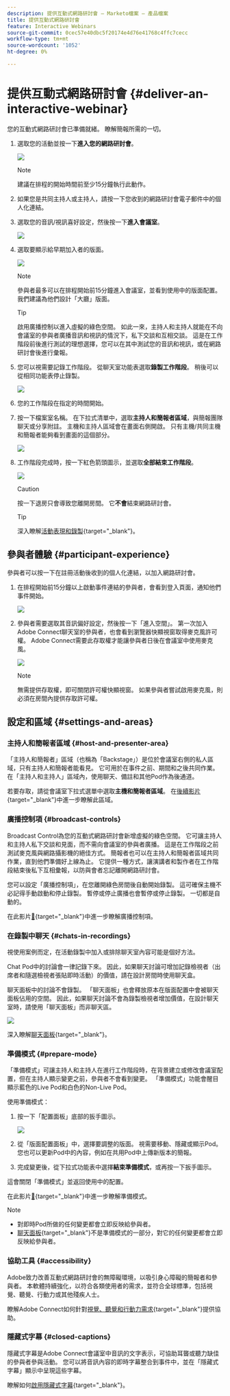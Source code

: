 ```yaml
---
description: 提供互動式網路研討會 — Marketo檔案 — 產品檔案
title: 提供互動式網路研討會
feature: Interactive Webinars
source-git-commit: 0cec57e40dbc5f20174e4d76e41768c4ffc7cecc
workflow-type: tm+mt
source-wordcount: '1052'
ht-degree: 0%

---
```


# 提供互動式網路研討會 {#deliver-an-interactive-webinar}

您的互動式網路研討會已準備就緒。 瞭解簡報所需的一切。

1. 選取您的活動並按一下&#x200B;**進入您的網路研討會**。

   ![](assets/deliver-an-interactive-webinar-1.png)

   >[!NOTE]
   >
   >建議在排程的開始時間前至少15分鐘執行此動作。

1. 如果您是共同主持人或主持人，請按一下您收到的網路研討會電子郵件中的個人化連結。

1. 選取您的音訊/視訊喜好設定，然後按一下&#x200B;**進入會議室**。

   ![](assets/deliver-an-interactive-webinar-2.png)

1. 選取要顯示給早期加入者的版面。

   ![](assets/deliver-an-interactive-webinar-3.png)

   >[!NOTE]
   >
   >參與者最多可以在排程開始前15分鐘進入會議室，並看到使用中的版面配置。 我們建議為他們設計「大廳」版面。

   >[!TIP]
   >
   >啟用廣播控制以進入虛擬的綠色空間。 如此一來，主持人和主持人就能在不向會議室的參與者廣播音訊和視訊的情況下，私下交談和互相交談。 這是在工作階段前後進行測試的理想選擇，您可以在其中測試您的音訊和視訊，或在網路研討會後進行彙報。

1. 您可以視需要記錄工作階段。 從聊天室功能表選取&#x200B;**錄製工作階段**。 稍後可以從相同功能表停止錄製。

   ![](assets/deliver-an-interactive-webinar-4.png)

1. 您的工作階段在指定的時間開始。

1. 按一下檔案室名稱。 在下拉式清單中，選取&#x200B;**主持人和簡報者區域**，與簡報團隊聊天或分享附註。 主機和主持人區域會在畫面右側開啟。 只有主機/共同主機和簡報者能夠看到畫面的這個部分。

   ![](assets/deliver-an-interactive-webinar-5.png)

1. 工作階段完成時，按一下紅色箭頭圖示，並選取&#x200B;**全部結束工作階段**。

   ![](assets/deliver-an-interactive-webinar-6.png)

   >[!CAUTION]
   >
   >按一下退房只會導致您離開房間。 它&#x200B;**不會**&#x200B;結束網路研討會。

   >[!TIP]
   >
   >深入瞭解[活動表現和錄製](/help/marketo/product-docs/demand-generation/events/interactive-webinars/event-workflows.md){target="_blank"}。

## 參與者體驗 {#participant-experience}

參與者可以按一下在註冊活動後收到的個人化連結，以加入網路研討會。

1. 在排程開始前15分鐘以上啟動事件連結的參與者，會看到登入頁面，通知他們事件開始。

   ![](assets/deliver-an-interactive-webinar-7.png)

1. 參與者需要選取其音訊偏好設定，然後按一下「進入空間」。 第一次加入Adobe Connect聊天室的參與者，也會看到瀏覽器快顯視窗取得麥克風許可權。 Adobe Connect需要此存取權才能讓參與者日後在會議室中使用麥克風。

   ![](assets/deliver-an-interactive-webinar-8.png)

   >[!NOTE]
   >
   >無需提供存取權，即可關閉許可權快顯視窗。 如果參與者嘗試啟用麥克風，則必須在房間內提供存取許可權。

## 設定和區域 {#settings-and-areas}

### 主持人和簡報者區域 {#host-and-presenter-area}

「主持人和簡報者」區域（也稱為「Backstage」）是位於會議室右側的私人區域，只有主持人和簡報者能看見。 它可用於在事件之前、期間和之後共同作業。 在「主持人和主持人」區域內，使用聊天、備註和其他Pod作為後通道。

若要存取，請從會議室下拉式選單中選取&#x200B;**主機和簡報者區域**。 在[後續影片](https://www.youtube.com/watch?v=11GkcvIUttY){target="_blank"}中進一步瞭解此區域。

### 廣播控制項 {#broadcast-controls}

Broadcast Control為您的互動式網路研討會新增虛擬的綠色空間。 它可讓主持人和主持人私下交談和見面，而不需向會議室的參與者廣播。 這是在工作階段之前測試麥克風與網路攝影機的絕佳方式。 簡報者也可以在主持人和簡報者區域共同作業，直到他們準備好上線為止。 它提供一種方式，讓演講者和製作者在工作階段結束後私下互相彙報，以防與會者忘記離開網路研討會。

您可以設定「廣播控制項」，在您離開綠色房間後自動開始錄製。 這可確保主機不必記得手動啟動和停止錄製。 暫停或停止廣播也會暫停或停止錄製。 一切都是自動的。

在此影片[&#128279;](https://www.youtube.com/watch?v=TcoCeEJoyjg){target="_blank"}中進一步瞭解廣播控制項。

### 在錄製中聊天 {#chats-in-recordings}

視使用案例而定，在活動錄製中加入或排除聊天室內容可能是個好方法。

Chat Pod中的討論會一律記錄下來。 因此，如果聊天討論可增加記錄檢視者（出席者和隨選檢視者張貼即時活動）的價值，請在設計房間時使用聊天盒。

聊天面板中的討論不會錄製。 「聊天面板」也會釋放原本在版面配置中會被聊天面板佔用的空間。 因此，如果聊天討論不會為錄製檢視者增加價值，在設計聊天室時，請使用「聊天面板」而非聊天區。

![](assets/deliver-an-interactive-webinar-9.png)

深入瞭解[聊天面板](https://helpx.adobe.com/tw/adobe-connect/using/notes-chat-q-a-polls.html#chat_panel){target="_blank"}。

### 準備模式 {#prepare-mode}

「準備模式」可讓主持人和主持人在進行工作階段時，在背景建立或修改會議室配置，但在主持人顯示變更之前，參與者不會看到變更。 「準備模式」功能會醒目顯示藍色的Live Pod和白色的Non-Live Pod。

使用準備模式：

1. 按一下「配置面板」底部的扳手圖示。

   ![](assets/deliver-an-interactive-webinar-10.png)

1. 從「版面配置面板」中，選擇要調整的版面。 視需要移動、隱藏或顯示Pod。 您也可以更新Pod中的內容，例如在共用Pod中上傳新版本的簡報。

1. 完成變更後，從下拉式功能表中選擇&#x200B;**結束準備模式**，或再按一下扳手圖示。

這會關閉「準備模式」並返回使用中的配置。

在此影片[&#128279;](https://www.youtube.com/watch?v=kUya84sx-E4){target="_blank"}中進一步瞭解準備模式。

>[!NOTE]
>
>* 對即時Pod所做的任何變更都會立即反映給參與者。
>* [聊天面板](https://helpx.adobe.com/tw/adobe-connect/using/notes-chat-q-a-polls.html#chat_panel){target="_blank"}不是準備模式的一部分，對它的任何變更都會立即反映給參與者。

### 協助工具 {#accessibility}

Adobe致力改善互動式網路研討會的無障礙環境，以吸引身心障礙的簡報者和參與者。 本軟體持續強化，以符合各類使用者的需求，並符合全球標準，包括視覺、聽覺、行動力或其他殘疾人士。

瞭解Adobe Connect如何針對[視覺、聽覺和行動力需求](https://helpx.adobe.com/tw/adobe-connect/using/accessibility-features.html){target="_blank"}提供協助。

### 隱藏式字幕 {#closed-captions}

隱藏式字幕是Adobe Connect會議室中音訊的文字表示，可協助耳聾或聽力缺佳的參與者參與活動。 您可以將音訊內容的即時字幕整合到事件中，並在「隱藏式字幕」顯示中呈現這些字幕。

瞭解如何[啟用隱藏式字幕](https://helpx.adobe.com/tw/adobe-connect/using/closed-captioning-html-client.html){target="_blank"}。
